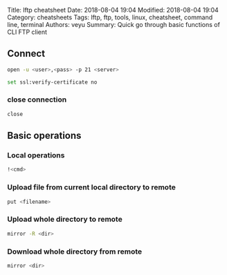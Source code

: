 Title: lftp cheatsheet
Date: 2018-08-04 19:04
Modified: 2018-08-04 19:04
Category: cheatsheets
Tags: lftp, ftp, tools, linux, cheatsheet, command line, terminal
Authors: veyu
Summary: Quick go through basic functions of CLI FTP client


## Connect
```bash
open -u <user>,<pass> -p 21 <server>
```

```bash
set ssl:verify-certificate no
```
### close connection
```bash
close
```

## Basic operations
### Local operations
```bash
!<cmd>
```
### Upload file from current local directory to remote
```bash
put <filename>
```
### Upload whole directory to remote
```bash
mirror -R <dir>
```
### Download whole directory from remote
```bash
mirror <dir>
```
